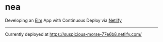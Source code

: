 # nea
Developing an [Elm](https://elm-lang.org/) App with Continuous Deploy via [Netlify](https://www.netlify.com/)

---

Currently deployed at https://suspicious-morse-77e6b8.netlify.com/
